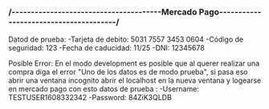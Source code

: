### /---------------------------------------Mercado Pago---------------------------------------/

Datod de prueba:
-Tarjeta de debito: 5031 7557 3453 0604
-Código de seguridad: 123
-Fecha de caducidad: 11/25
-DNI: 12345678

Posible Error:
En el modo development es posible que al querer realizar una compra diga el error "Uno de los datos es de modo prueba",
si pasa eso abrir una ventana incognito abrir el localhost en la nueva ventana y logearse en mercado pago con esto datos de prueba :
-Username: TESTUSER1608332342
-Password: 84ZiK3QLDB
